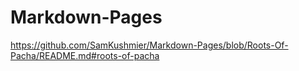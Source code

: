 # Markdown-Pages

https://github.com/SamKushmier/Markdown-Pages/blob/Roots-Of-Pacha/README.md#roots-of-pacha
